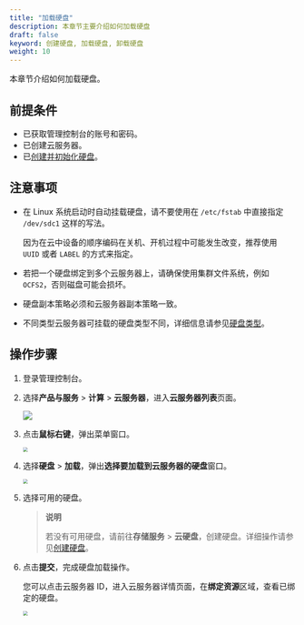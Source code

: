 ```yaml
---
title: "加载硬盘"
description: 本章节主要介绍如何加载硬盘
draft: false
keyword: 创建硬盘, 加载硬盘, 卸载硬盘
weight: 10
---
```


本章节介绍如何加载硬盘。

## 前提条件

- 已获取管理控制台的账号和密码。
- 已创建云服务器。
- 已[创建并初始化硬盘](/storage/disk/quickstart/create_disk/)。

## 注意事项

- 在 Linux 系统启动时自动挂载硬盘，请不要使用在 `/etc/fstab` 中直接指定 `/dev/sdc1` 这样的写法。

  因为在云中设备的顺序编码在关机、开机过程中可能发生改变，推荐使用 `UUID` 或者 `LABEL` 的方式来指定。

- 若把一个硬盘绑定到多个云服务器上，请确保使用集群文件系统，例如`OCFS2`，否则磁盘可能会损坏。

- 硬盘副本策略必须和云服务器副本策略一致。

- 不同类型云服务器可挂载的硬盘类型不同，详细信息请参见[硬盘类型](/storage/disk/intro/introduction/#硬盘类型)。

## 操作步骤

1. 登录管理控制台。

2. 选择**产品与服务** > **计算** > **云服务器**，进入**云服务器列表**页面。

   ![](/compute/vm/_images/vm_server_list.png)

3. 点击**鼠标右键**，弹出菜单窗口。

   <img src="/compute/vm/_images/vm_disk_entrance.png" style="zoom:50%;" />

4. 选择**硬盘** > **加载**，弹出**选择要加载到云服务器的硬盘**窗口。

   <img src="/compute/vm/_images/vm_disk_win.png" style="zoom:50%;" />

5. 选择可用的硬盘。

   > **说明**
   >
   > 若没有可用硬盘，请前往**存储服务** > **云硬盘**，创建硬盘。详细操作请参见[创建硬盘](/storage/disk/quickstart/create_disk/)。

6. 点击**提交**，完成硬盘加载操作。

   您可以点击云服务器 ID，进入云服务器详情页面，在**绑定资源**区域，查看已绑定的硬盘。

   <img src="/compute/vm/_images/vm_disk_position.png" style="zoom:50%;" />
